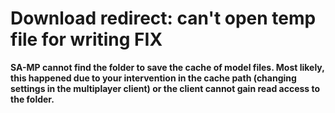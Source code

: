 # Download redirect: can't open temp file for writing FIX

**SA-MP cannot find the folder to save the cache of model files. Most likely, this happened due to your intervention in the cache path (changing settings in the multiplayer client) or the client cannot gain read access to the folder.**